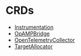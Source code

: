# CRDs

- [Instrumentation](instrumentations.md)
- [OpAMPBridge](opampbridges.md)
- [OpenTelemetryCollector](opentelemetrycollectors.md)
- [TargetAllocator](targetallocators.md)